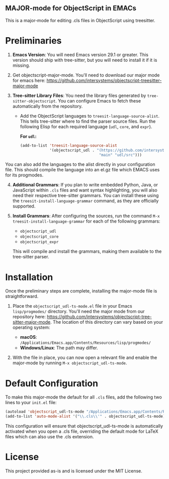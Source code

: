 


MAJOR-mode for ObjectScript in EMACs
-----------------------------------------
This is a major-mode for editing .cls files in ObjectScript using treesitter.

# Preliminaries

1.  **Emacs Version**: You will need Emacs version 29.1 or greater. This version should ship with tree-sitter, but you will need to install it if it is missing.

2. Get objectscript-major-mode. You'll need to download our major mode for emacs here: https://github.com/intersystems/objectscript-treesitter-major-mode

3.  **Tree-sitter Library Files**: You need the library files generated by `tree-sitter-objectscript`. You can configure Emacs to fetch these automatically from the repository.
    * Add the ObjectScript languages to `treesit-language-source-alist`. This tells tree-sitter where to find the parser source files. Run the following Elisp for each required language (`udl`, `core`, and `expr`).

        **For `udl`:**
        ```lisp
        (add-to-list 'treesit-language-source-alist
                     '(objectscript_udl . "(https://github.com/intersystems/objectscript-treesitter-major-mode.git)"
                                           "main" "udl/src")))
        ```
        
        
You can also add the languages to the alist directly in your configuration file. This should compile the language into an el.gz file which EMACS uses for its progmodes.

4.  **Additional Grammars**: If you plan to write embedded Python, Java, or JavaScript within `.cls` files and want syntax highlighting, you will also need their respective tree-sitter grammars. You can install these using the `treesit-install-language-grammar` command, as they are officially supported.

5.  **Install Grammars**: After configuring the sources, run the command `M-x treesit-install-language-grammar` for each of the following grammars:
    * `objectscript_udl`
    * `objectscript_core`
    * `objectscript_expr`

    This will compile and install the grammars, making them available to the tree-sitter parser.

# Installation

Once the preliminary steps are complete, installing the major-mode file is straightforward.

1.  Place the `objectscript_udl-ts-mode.el` file in your Emacs `lisp/progmodes/` directory. You'll need the major mode from our repository here: https://github.com/intersystems/objectscript-tree-sitter-major-mode. The location of this directory can vary based on your operating system:
    * **macOS**: `/Applications/Emacs.app/Contents/Resources/lisp/progmodes/`
    * **Windows/Linux**: The path may differ.

2.  With the file in place, you can now open a relevant file and enable the major-mode by running `M-x objectscript_udl-ts-mode`.

# Default Configuration

To make this major-mode the default for all `.cls` files, add the following two lines to your `init.el` file:

```lisp
(autoload 'objectscript_udl-ts-mode "/Applications/Emacs.app/Contents/Resources/lisp/progmodes/objectscript_udl-ts-mode.el.gz" "A major mode for objectscript." t)
(add-to-list 'auto-mode-alist '("\\.cls\\'" . objectscript_udl-ts-mode))
```
This configuration will ensure that objectscript_udl-ts-mode is automatically activated when you open a .cls file, overriding the default mode for LaTeX files which can also use the .cls extension.

# License

This project provided as-is and is licensed under the MIT License.
